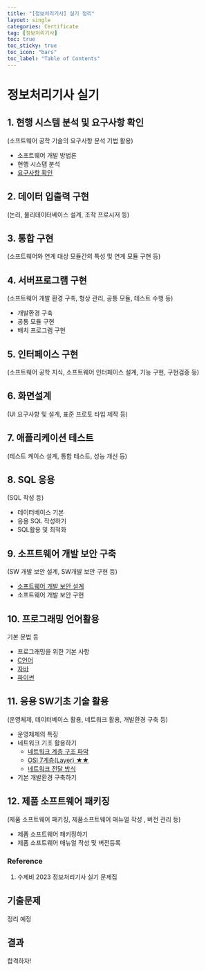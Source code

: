```yaml
---
title: "[정보처리기사] 실기 정리"
layout: single
categories: Certificate
tag: [정보처리기사]
toc: true
toc_sticky: true
toc_icon: "bars"
toc_label: "Table of Contents"
---
```


# 정보처리기사 실기
## 1. 현행 시스템 분석 및 요구사항 확인
(소프트웨어 공학 기술의 요구사항 분석 기법 활용)  
- 소프트웨어 개발 방법론
- 현행 시스템 분석
- [요구사항 확인](/certificate/Requirements-Engineering)
  
## 2. 데이터 입출력 구현
(논리, 물리데이터베이스 설계, 조작 프로시저 등)

## 3. 통합 구현
(소프트웨어와 연계 대상 모듈간의 특성 및 연계 모듈 구현 등)

## 4. 서버프로그램 구현
(소프트웨어 개발 환경 구축, 형상 관리, 공통 모듈, 테스트 수행 등)
- 개발환경 구축
- 공통 모듈 구현
- 배치 프로그램 구현

## 5. 인터페이스 구현
(소프트웨어 공학 지식, 소프트웨어 인터페이스 설계, 기능 구현, 구현검증 등)

## 6. 화면설계
(UI 요구사항 및 설계, 표준 프로토 타입 제작 등)

## 7. 애플리케이션 테스트
(테스트 케이스 설계, 통합 테스트, 성능 개선 등)

## 8. SQL 응용
(SQL 작성 등)
- 데이터베이스 기본
- 응용 SQL 작성하기
- SQL활용 및 최적화

## 9. 소프트웨어 개발 보안 구축
(SW 개발 보안 설계, SW개발 보안 구현 등)
- [소프트웨어 개발 보안 설계](/certificate/Software-Security)
- 소프트웨어 개발 보안 구현

## 10. 프로그래밍 언어활용
기본 문법 등
- 프로그래밍을 위한 기본 사항
- [C언어](/certificate/C-language)
- [자바](/certificate/Java)
- [파이썬](/certificate/Python)

## 11. 응용 SW기초 기술 활용
(운영체제, 데이터베이스 활용, 네트워크 활용, 개발환경 구축 등)
- 운영체제의 특징
- 네트워크 기초 활용하기
  - [네트워크 계층 구조 파악](/certificate/Network)
  - [OSI 7계층(Layer) ★★](/certificate/OSI-7Layer)
  - [네트워크 전달 방식](/certificate/Network-Switching)
- 기본 개발환경 구축하기

## 12. 제품 소프트웨어 패키징
(제품 소프트웨어 패키징, 제품소프트웨어 매뉴얼 작성 , 버전 관리 등)
- 제품 소프트웨어 패키징하기
- 제품 소프트웨어 매뉴얼 작성 및 버전등록

### Reference
1. 수제비 2023 정보처리기사 실기 문제집

## 기출문제
정리 예정

## 결과
합격하자!
